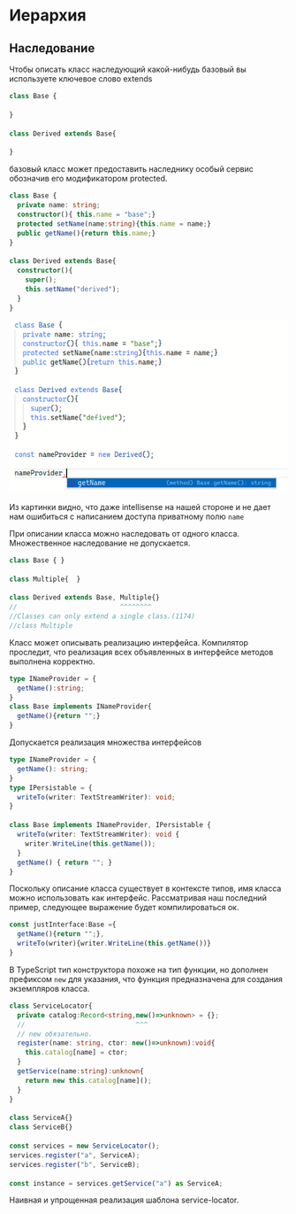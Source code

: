 # Иерархия

## Наследование

Чтобы описать класс наследующий какой-нибудь базовый вы используете ключевое слово extends

```typescript
class Base {
  
}

class Derived extends Base{

}
```

базовый класс может предоставить наследнику особый сервис обозначив его модификатором protected.

```typescript
class Base {
  private name: string;
  constructor(){ this.name = "base";}
  protected setName(name:string){this.name = name;}
  public getName(){return this.name;}
}

class Derived extends Base{
  constructor(){
    super();
    this.setName("derived");
  }
}
```

![access to public fields only](assets/access.png)

Из картинки видно, что даже intellisense на нашей стороне и не дает нам ошибиться с написанием доступа приватному полю `name`

При описании класса можно наследовать от одного класса. Множественное наследование не допускается.

```typescript
class Base { }

class Multiple{  }

class Derived extends Base, Multiple{}
//                          ^^^^^^^^
//Classes can only extend a single class.(1174)
//class Multiple
```

Класс может описывать реализацию интерфейса. Компилятор проследит, что реализация всех объявленных в интерфейсе методов выполнена корректно.

```typescript
type INameProvider = {
  getName():string;
}
class Base implements INameProvider{ 
  getName(){return "";}
}

```

Допускается реализация множества интерфейсов

```typescript
type INameProvider = {
  getName(): string;
}
type IPersistable = {
  writeTo(writer: TextStreamWriter): void;
}

class Base implements INameProvider, IPersistable {
  writeTo(writer: TextStreamWriter): void {
    writer.WriteLine(this.getName());
  }
  getName() { return ""; }
}

```

Поскольку описание класса существует в контексте типов, имя класса можно использовать как интерфейс. Рассматривая наш последний пример, следующее выражение будет компилироваться ок.

```typescript
const justInterface:Base ={
  getName(){return "";},
  writeTo(writer){writer.WriteLine(this.getName())}
}
```

В TypeScript тип конструктора похоже на тип функции, но дополнен префиксом `new` для указания, что функция предназначена для создания экземпляров класса.

```typescript
class ServiceLocator{
  private catalog:Record<string,new()=>unknown> = {};
  //                            ^^^
  // new обязательно.
  register(name: string, ctor: new()=>unknown):void{
    this.catalog[name] = ctor;
  }
  getService(name:string):unknown{
    return new this.catalog[name]();
  }
}

class ServiceA{}
class ServiceB{}

const services = new ServiceLocator();
services.register("a", ServiceA);
services.register("b", ServiceB);

const instance = services.getService("a") as ServiceA;
```

Наивная и упрощенная реализация шаблона service-locator.
